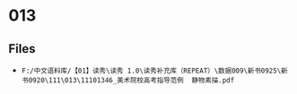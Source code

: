 # 013

## Files

- `F:/中文语料库/【01】读秀\读秀 1.0\读秀补充库（REPEAT）\数据009\新书0925\新书0920\111\013\11101346_美术院校高考指导范例  静物素描.pdf`
